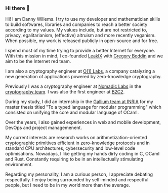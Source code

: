 ### Hi there 👋

Hi! I am Danny Willems.
I try to use my developer and mathematician skills to build softwares, libraries and companies to reach a better society according to my values.
My values include, but are not restricted to, privacy, egalitarianism, (effective) altruism and more recently veganism.
When possible, my work is released publicly in open-source and for free.

I spend most of my time trying to provide a better Internet for everyone. With this mission in mind, I co-founded [LeakIX](https://leakix.net) with [Gregory Boddin](https://github.com/gboddin/) and we aim to be the Internet red team.

I am also a cryptography engineer at [O(1) Labs](https://o1labs.org/), a company catalyzing a new generation of applications powered by zero-knowledge cryptography.

Previously I was a cryptography engineer at [Nomadic Labs](https://nomadic-labs.com) in the [cryptography team](https://research-development.nomadic-labs.com/files/cryptography.html).
I was also the first engineer at [B2C2](https://b2c2.com).

During my study, I did an internship in the [Gallium team at INRIA](https://gallium.inria.fr/) for my master thesis titled "To a typed language for modular programming" which consisted on unifying the core and modular language of OCaml.

Over the years, I also gained experiences in web and mobile development, DevOps and project managemenent.

My current interests are research works on arithmetization-oriented cryptographic primitives efficient in zero-knowledge protocols and in standard CPU architectures, cybersecurity and low-level code optimisations.
Nowadays, I like getting my hands dirty coding in C, OCaml and Rust. Constantly requiring to be in an intellectually stimulating environment.

Regarding my personality, I am a curious person, I appreciate debating respectfully. I enjoy being surrounded by self-minded and respectful people, but I need to be in my world more than the average.
